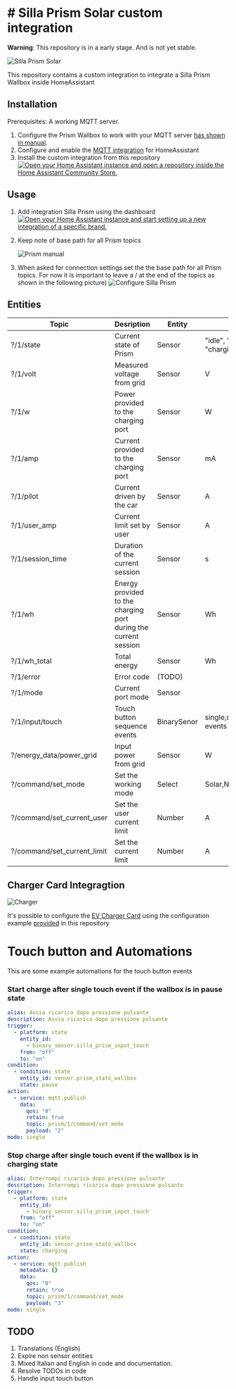 #  # Silla Prism Solar custom integration

**Warning**: This repository is in a early stage. And is not yet stable.

![Silla Prism Solar](image.png)

This repository contains a custom integration to integrate a Silla Prism Wallbox inside HomeAssistant

## Installation

Prerequisites: A working MQTT server.

1) Configure the Prism Wallbox to work with your MQTT server  [has shown in manual](https://support.silla.industries/wp-content/uploads/2023/09/DOC-Prism_MQTT_Manual-rel.2.0_rev.-20220105-EN.pdf).
2) Configure and enable the [MQTT integration](https://www.home-assistant.io/integrations/mqtt/) for HomeAssistant
3) Install the custom integration from this repository [![Open your Home Assistant instance and open a repository inside the Home Assistant Community Store.](https://my.home-assistant.io/badges/hacs_repository.svg)](https://my.home-assistant.io/redirect/hacs_repository/?owner=Stefano+Pagnottelli&repository=https%3A%2F%2Fgithub.com%2Fpersuader72%2Fcustom-components.git&category=integration)

## Usage

1. Add integration Silla Prism using the dashboard  [![Open your Home Assistant instance and start setting up a new integration of a specific brand.](https://my.home-assistant.io/badges/brand.svg)](https://my.home-assistant.io/redirect/brand/?brand=silla_prism) 

2. Keep note of base path for all Prism topics

   ![Prism manual](images/setup3.png)

3. When asked for connection settings set the the base path for all Prism topics. For now it is important to leave a / at the end of the topics as shown in the following picture)
   ![Configure Silla Prism](images/setup2.png)

   

## Entities

| Topic                       | Desription                                                   | Entity      | Unit                                   |
| --------------------------- | ------------------------------------------------------------ | ----------- | -------------------------------------- |
| ?/1/state                   | Current state of Prism                                       | Sensor      | "idle", "waiting", "charging", "pause" |
| ?/1/volt                    | Measured voltage from grid                                   | Sensor      | V                                      |
| ?/1/w                       | Power provided to the charging port                          | Sensor      | W                                      |
| ?/1/amp                     | Current provided to the charging port                        | Sensor      | mA                                     |
| ?/1/pilot                   | Current driven by the car                                    | Sensor      | A                                      |
| ?/1/user_amp                | Current limit set by user                                    | Sensor      | A                                      |
| ?/1/session_time            | Duration of the current session                              | Sensor      | s                                      |
| ?/1/wh                      | Energy provided to the charging port during the current session | Sensor      | Wh                                     |
| ?/1/wh_total                | Total energy                                                 | Sensor      | Wh                                     |
| ?/1/error                   | Error code                                                   | (TODO)      |                                        |
| ?/1/mode                    | Current port mode                                            | Sensor      |                                        |
| ?/1/input/touch             | Touch button sequence events                                 | BinarySenor | single,double,long events              |
| ?/energy_data/power_grid    | Input power from grid                                        | Sensor      | W                                      |
| ?/command/set_mode          | Set the working mode                                         | Select      | Solar,Normal,Paused                    |
| ?/command/set_current_user  | Set the user current limit                                   | Number      | A                                      |
| ?/command/set_current_limit | Set the  current limit                                       | Number      | A                                      |

## Charger Card Integragtion

![Charger](images/setup4.png)

It's possible to configure the [EV Charger Card](https://github.com/tmjo/charger-card) using the configuration example [provided](https://github.com/persuader72/custom-components/blob/main/charger-card/template.yaml) in this repository 

# Touch button and Automations

This are some example automations for the touch button events

### Start charge after single touch event if the wallbox is in pause state

```yaml
alias: Avvia ricarica dopo pressione pulsante
description: Avvia ricarica dopo pressione pulsante
trigger:
  - platform: state
    entity_id:
      - binary_sensor.silla_prism_input_touch
    from: "off"
    to: "on"
condition:
  - condition: state
    entity_id: sensor.prism_stato_wallbox
    state: pause
action:
  - service: mqtt.publish
    data:
      qos: "0"
      retain: true
      topic: prism/1/command/set_mode
      payload: "2"
mode: single
```

### Stop charge after single touch event if the wallbox is in charging state

```yaml
alias: Interrompi ricarica dopo pressione pulsante
description: Interrompi ricarica dopo pressione pulsante
trigger:
  - platform: state
    entity_id:
      - binary_sensor.silla_prism_input_touch
    from: "off"
    to: "on"
condition:
  - condition: state
    entity_id: sensor.prism_stato_wallbox
    state: charging
action:
  - service: mqtt.publish
    metadata: {}
    data:
      qos: "0"
      retain: true
      topic: prism/1/command/set_mode
      payload: "3"
mode: single
```



## TODO

1. Translations (English)
2. Expire non sensor entities
3. Mixed Italian and English in code and documentation.
4. Resolve TODOs in code
5. Handle input touch button
